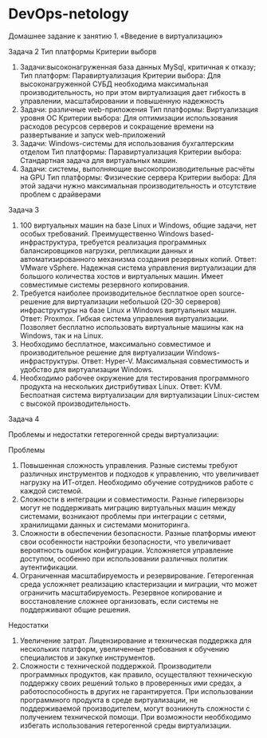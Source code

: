 # DevOps-netology

Домашнее задание к занятию 1. «Введение в виртуализацию»

Задача 2
Тип платформы Критерии выборв
1. Задачи:высоконагруженная база данных MySql, критичная к отказу; 
   Тип платформ: Паравиртуализация 
   Критерии выбора: Для высоконагруженной СУБД необходима максимальная производительность, но при этом виртуализация дает гибкость в управлении, масштабировании и повышенную надежность
2. Задачи: различные web-приложения 
   Тип платформы: Виртуализация уровня ОС 
   Критерии выбора: Для оптимизации использования расходов ресурсов серверов и сокращение времени на развертывание и запуск web-приложений
3. Задачи: Windows-системы для использования бухгалтерским отделом 
   Тип платформы: Паравиртуализация 
   Критерии выбора: Стандартная задача для виртуальных машин.
4. Задачи: системы, выполняющие высокопроизводительные расчёты на GPU 
   Тип платформы: Физические сервера 
   Критерии выбора: Для этой задачи нужно максимальная производительность и отсутствие проблем с драйверами

Задача 3
1. 100 виртуальных машин на базе Linux и Windows, общие задачи, нет особых требований. Преимущественно Windows based-инфраструктура, требуется реализация программных балансировщиков нагрузки, репликации данных и автоматизированного механизма создания резервных копий.
Ответ: VMware vSphere. Надежная система управления виртуализации для большого количества хостов и виртуальных машин. Имеет совместимые системы резервного копирования.
2. Требуется наиболее производительное бесплатное open source-решение для виртуализации небольшой (20-30 серверов) инфраструктуры на базе Linux и Windows виртуальных машин.
Ответ: Proxmox. Гибкая система управления виртуализации. Позволяет бесплатно использовать виртуальные машины как на Windows, так и на Linux.
3. Необходимо бесплатное, максимально совместимое и производительное решение для виртуализации Windows-инфраструктуры.
Ответ: Hyper-V. Максимальная совместимость и удобство для виртуализации Windows.
4. Необходимо рабочее окружение для тестирования программного продукта на нескольких дистрибутивах Linux.
Ответ: KVM. Беспоатная система виртуализации для виртуализации Linux-систем с высокой производительность.

Задача 4

Проблемы и недостатки гетерогенной среды виртуализации:

Проблемы
1. Повышенная сложность управления. Разные системы требуют различных инструментов и подходов к управлению, что увеличивает нагрузку на ИТ-отдел. Необходимо обучение сотрудников работе с каждой системой.
2. Сложности в интеграции и совместимости. Разные гипервизоры могут не поддерживать миграцию виртуальных машин между системами, возникают проблемы при интеграции с сетями, хранилищами данных и системами мониторинга.
3. Сложности в обеспечении безопасности. Разные платформы имеют свои особенности настройки безопасности, что увеличивает вероятность ошибок конфигурации. Усложняется управление доступом, особенно при использовании различных политик аутентификации.
4. Ограниченная масштабируемость и резервирование. Гетерогенная среда усложняет реализацию кластеризации и миграции, что может ограничить масштабируемость. Резервное копирование и восстановление сложнее организовать, если системы не поддерживают общие решения.

Недостатки
1. Увеличение затрат. Лицензирование и техническая поддержка для нескольких платформ, увеличенные требования к обучению специалистов и закупке инструментов.
2. Сложности с технической поддержкой. Производители программных продуктов, как правило, осуществляют техническую поддержку своих решений только в проверенных ими средах, а работоспособность в других не гарантируется. При использовании программного продукта в среде виртуализации, не поддерживаемой производителем, могут возникнуть сложности с получением технической помощи.
При возможности необбходимо избегать использования гетерогенной среды виртуализации.
